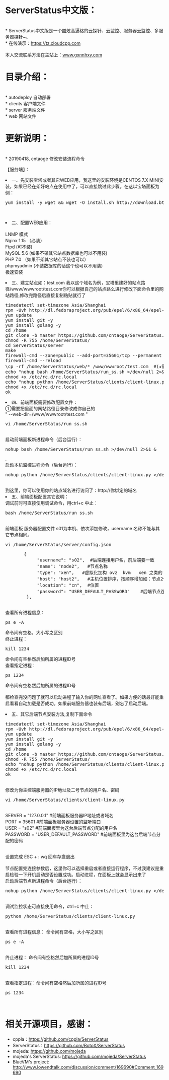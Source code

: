 # ServerStatus中文版：   

<br>* ServerStatus中文版是一个酷炫高逼格的云探针、云监控、服务器云监控、多服务器探针~。
<br>* 在线演示：https://tz.cloudcpp.com    
<br>本人交流联系方法在主站上：www.gxnnhxy.com
# 目录介绍：
<br>* autodeploy    自动部署
<br>* clients       客户端文件
<br>* server        服务端文件
<br>* web           网站文件  
# 更新说明：
<br>* 20190418, cntaoge 修改安装流程命令                        

【服务端】：
<li>一、先安装宝塔或者其它WEB应用，我这里的安装环境是CENTOS 7.X MINI安装，如果已经在架好站点在使用中了，可以直接跳过此步骤。在这以宝塔面板为例：</li>
<p>
<pre>yum install -y wget && wget -O install.sh http://download.bt.cn/install/install_6.0.sh && bash install.sh</pre></br>
<p>
<li>二、配置WEB应用：</li>
<br>LNMP 模式
<br>Nginx 1.15 （必装）
<br>Ftpd (可不装)
<br>MySQL 5.6 (如果不架其它站点数据库也可以不用装)
<br>PHP 7.0 （如果不架其它站点不装也可以）
<br>phpmyadmin (不装数据库的话这个也可以不用装)
<br>极速安装
<p>
<li>三、建立站点如：test.com  我以这个域名为例，宝塔里建好的站点路径/www/wwwroot/test.com你可以根据自己的站点路么进行修改下面命令里的网站路径,修改完路径后直接复制粘贴就行了</li>
<p>
<pre>timedatectl set-timezone Asia/Shanghai
rpm -Uvh http://dl.fedoraproject.org/pub/epel/6/x86_64/epel-release-6-8.noarch.rpm
yum update
yum install git -y
yum install golang -y
cd /home
git clone -b master https://github.com/cntaoge/ServerStatus.git
chmod -R 755 /home/ServerStatus/
cd ServerStatus/server
make
firewall-cmd --zone=public --add-port=35601/tcp --permanent 
firewall-cmd --reload
\cp -rf /home/ServerStatus/web/* /www/wwwroot/test.com  #(★需要把里面的网站路径目录修改成你自己的)
echo "nohup bash /home/ServerStatus/run_ss.sh >/dev/null 2>&1 &" >>/etc/rc.d/rc.local
chmod +x /etc/rc.d/rc.local
echo "nohup python /home/ServerStatus/clients/client-linux.py >/dev/null 2>&1 &" >>/etc/rc.d/rc.local
chmod +x /etc/rc.d/rc.local
ok</pre>
<p>
<li>四、前端面板需要修改配置文件：
<br>①需要把里面的网站路径目录修改成你自己的
<br>" --web-dir=/www/wwwroot/test.com "
<pre>vi /home/ServerStatus/run_ss.sh </pre>  
<br> 启动前端面板新进程命令（后台运行）：          
<pre>nohup bash /home/ServerStatus/run_ss.sh >/dev/null 2>&1 &</pre>.
<br> 启动本机监控进程命令（后台运行）： 
<pre>nohup python /home/ServerStatus/clients/client-linux.py >/dev/null 2>&1 &</pre>
<br> 到这里，你可以使用你的站点域名进行访问了：http://你绑定的域名
<li>五、前端面板配置其它说明：
<br>调试前时可直接使用调试命令，用ctrl+c 中止：   
<pre>bash /home/ServerStatus/run_ss.sh</pre>
<br>前端面板 服务器配置文件 s01为本机、依次添加修改，username 名称不能与其它节点相同。
<pre>vi /home/ServerStatus/server/config.json</pre>
<pre>		{
			"username": "s02",  #后端连接用户名，前后端要一致
			"name": "node2",   #节点名称
			"type": "xen",   #虚拟化加构 ovz  kvm   xen 之类的
			"host": "host2",   #主机位置排序，按顺序增加如：节点2修改为 host2;节点3修改为 host3
			"location": "cn",  #位置
			"password": "USER_DEFAULT_PASSWORD"    #后端节点连接密码，前端后端密码要一致
		},</pre>
<br> 查看所有进程信息：
<pre>ps e -A</pre>    命令间有空格，大小写之区别
<br> 终止进程：
<pre>kill 1234</pre>   命令间有空格然后加所属的进程ID号
<br> 查看指定进程：
<pre>ps 1234</pre>   命令间有空格然后加所属的进程ID号
<br>
<br> 都检查完没问题了就可以启动进程了输入你的网址查看了。如果方便的话最好能重启看看自动加载是否成功。如果前端服务器也装有后端，别忘了启动后端。
<p>
<li>五、其它后端节点安装方法,复制下面命令</li>
<p>
<pre>timedatectl set-timezone Asia/Shanghai
rpm -Uvh http://dl.fedoraproject.org/pub/epel/6/x86_64/epel-release-6-8.noarch.rpm
yum update
yum install git -y
yum install golang -y
cd /home
git clone -b master https://github.com/cntaoge/ServerStatus.git
chmod -R 755 /home/ServerStatus/
echo "nohup python /home/ServerStatus/clients/client-linux.py >/dev/null 2>&1 &" >>/etc/rc.d/rc.local
chmod +x /etc/rc.d/rc.local
ok</pre>
<p>
<br>修改为你主控端服务器的IP地址及二号节点的用户名、密码
<br>
<pre>vi /home/ServerStatus/clients/client-linux.py</pre>
<p>
<br>SERVER = "127.0.0.1"    #前端面板服务器IP地址或者域名
<br>PORT = 35601      #前端面板服务器设置的监听端口
<br>USER = "s02"    #前端面板里为这台后端节点分配的用户名
<br>PASSWORD = "USER_DEFAULT_PASSWORD"    #前端面板里为这台后端节点分配的密码
<p>
<br>设置完成 ESC + :  wq 回车存盘退出
<br> 
<br> 节点配置完连接参数后，这里你可以选择重启或者直接运行程序，不过我建议是重启检验一下开机启动是否设置成功。启动进程，在面板上就会显示出来了
<br> 启动后端节点新进程命令（后台运行）： 
<pre>nohup python /home/ServerStatus/clients/client-linux.py >/dev/null 2>&1 &</pre>
<br> 调试监控状态可直接使用命令，ctrl+c 中止：
<pre>python /home/ServerStatus/clients/client-linux.py</pre>
<br> 查看所有进程信息：    命令间有空格，大小写之区别
<pre>ps e -A</pre>
<br> 终止进程：  命令间有空格然后加所属的进程ID号
<pre>kill 1234</pre> 
<br> 查看指定进程：命令间有空格然后加所属的进程ID号
<pre>ps 1234</pre>   
<br>

# 相关开源项目，感谢： 
* cppla：https://github.com/cppla/ServerStatus
* ServerStatus：https://github.com/BotoX/ServerStatus
* mojeda: https://github.com/mojeda 
* mojeda's ServerStatus: https://github.com/mojeda/ServerStatus
* BlueVM's project: http://www.lowendtalk.com/discussion/comment/169690#Comment_169690
